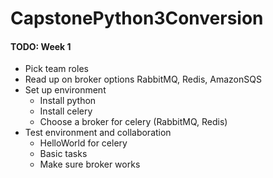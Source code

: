 # CapstonePython3Conversion

#### TODO: Week 1 ####

* Pick team roles
* Read up on broker options RabbitMQ, Redis, AmazonSQS
* Set up environment
  * Install python
  * Install celery
  * Choose a broker for celery (RabbitMQ, Redis)
* Test environment and collaboration
  * HelloWorld for celery
  * Basic tasks
  * Make sure broker works
